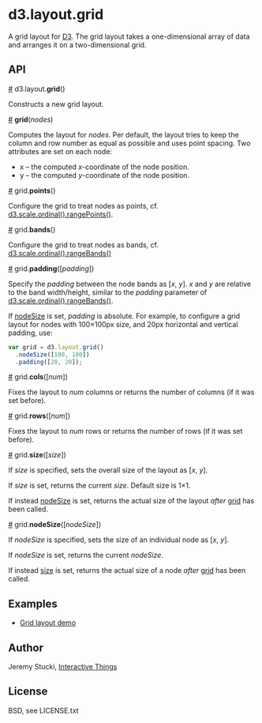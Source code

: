 # d3.layout.grid

A grid layout for [D3](http://d3js.org). The grid layout takes a one-dimensional array of data and arranges it on a two-dimensional grid.

## API

<a name="layout-grid" href="#layout-grid">#</a> d3.layout.<b>grid</b>()

Constructs a new grid layout.

<a name="grid" href="#grid">#</a> <b>grid</b>(<i>nodes</i>)

Computes the layout for <i>nodes</i>. Per default, the layout tries to keep the column and row number as equal as possible and uses point spacing. Two attributes are set on each node:

* x – the computed <i>x</i>-coordinate of the node position.
* y – the computed <i>y</i>-coordinate of the node position.

<a name="points" href="#points">#</a> grid.<b>points</b>()

Configure the grid to treat nodes as points, cf. [d3.scale.ordinal().rangePoints()](https://github.com/mbostock/d3/wiki/Ordinal-Scales#wiki-ordinal_rangePoints).

<a name="bands" href="#bands">#</a> grid.<b>bands</b>()

Configure the grid to treat nodes as bands, cf. [d3.scale.ordinal().rangeBands()](https://github.com/mbostock/d3/wiki/Ordinal-Scales#wiki-ordinal_rangeBands)

<a name="padding" href="#padding">#</a> grid.<b>padding</b>([<i>padding</i>])

Specify the <i>padding</i> between the node bands as [<i>x</i>, <i>y</i>]. <i>x</i> and <i>y</i> are relative to the band width/height, similar to the <i>padding</i> parameter of [d3.scale.ordinal().rangeBands()](https://github.com/mbostock/d3/wiki/Ordinal-Scales#wiki-ordinal_rangeBands).

If [nodeSize](#nodeSize) is set, <i>padding</i> is absolute. For example, to configure a grid layout for nodes with 100×100px size, and 20px horizontal and vertical padding, use:

```javascript
var grid = d3.layout.grid()
  .nodeSize([100, 100])
  .padding([20, 20]);
```

<a name="cols" href="#cols">#</a> grid.<b>cols</b>([<i>num</i>])

Fixes the layout to <i>num</i> columns or returns the number of columns (if it was set before).

<a name="rows" href="#rows">#</a> grid.<b>rows</b>([<i>num</i>])

Fixes the layout to <i>num</i> rows or returns the number of rows (if it was set before).

<a name="size" href="#size">#</a> grid.<b>size</b>([<i>size</i>])

If <i>size</i> is specified, sets the overall size of the layout as [<i>x</i>, <i>y</i>]. 

If <i>size</i> is set, returns the current <i>size</i>. Default size is 1×1.

If instead [nodeSize](#nodeSize) is set, returns the actual size of the layout <i>after</i> [grid](#grid) has been called.

<a name="nodeSize" href="#nodeSize">#</a> grid.<b>nodeSize</b>([<i>nodeSize</i>])

If <i>nodeSize</i> is specified, sets the size of an individual node as [<i>x</i>, <i>y</i>].

If <i>nodeSize</i> is set, returns the current <i>nodeSize</i>.

If instead [size](#size) is set, returns the actual size of a node <i>after</i> [grid](#grid) has been called.


## Examples

* [Grid layout demo](http://bl.ocks.org/herrstucki/5684816)

## Author

Jeremy Stucki, [Interactive Things](http://interactivethings.com)

## License

BSD, see LICENSE.txt
